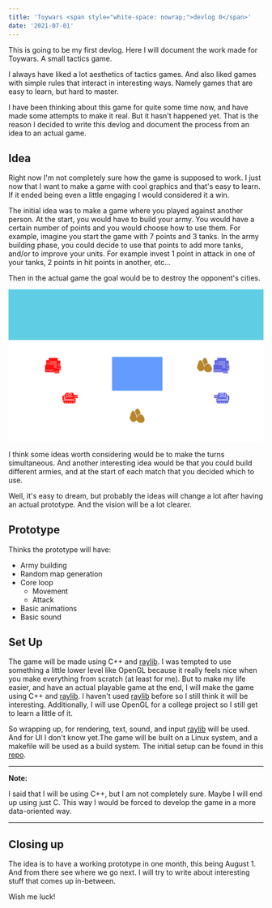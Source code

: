 ```yaml
---
title: 'Toywars <span style="white-space: nowrap;">devlog 0</span>'
date: '2021-07-01'
---
```


This is going to be my first devlog. Here I will document the work made for Toywars. A small tactics game.

<!-- more -->

I always have liked a lot aesthetics of tactics games. And also liked games with simple rules that interact in interesting ways. Namely games that are easy to learn, but hard to master.

I have been thinking about this game for quite some time now, and have made some attempts to make it real. But it hasn't happened yet. That is the reason I decided to write this devlog and document the process from an idea to an actual game.

## Idea

Right now I'm not completely sure how the game is supposed to work. I just now that I want to make a game with cool graphics and that's easy to learn. If it ended being even a little engaging I would considered it a win.

The initial idea was to make a game where you played against another person. At the start, you would have to build your army. You would have a certain number of points and you would choose how to use them. For example, imagine you start the game with 7 points and 3 tanks. In the army building phase, you could decide to use that points to add more tanks, and/or to improve your units. For example invest 1 point in attack in one of your tanks, 2 points in hit points in another, etc...

Then in the actual game the goal would be to destroy the opponent's cities.

![Toywars tests assets](./imgs/1.png "Toywars intial mock ups, there are some tanks and cities and water in a tiled background")

I think some ideas worth considering would be to make the turns simultaneous. And another interesting idea would be that you could build different armies, and at the start of each match that you decided which to use.

Well, it's easy to dream, but probably the ideas will change a lot after having an actual prototype. And the vision will be a lot clearer.

## Prototype

Thinks the prototype will have:

- Army building
- Random map generation
- Core loop
  - Movement
  - Attack
- Basic animations
- Basic sound

## Set Up

The game will be made using C++ and [raylib](https://www.raylib.com/). I was tempted to use something a little lower level like OpenGL because it really feels nice when you make everything from scratch (at least for me). But to make my life easier, and have an actual playable game at the end, I will make the game using C++ and [raylib](https://www.raylib.com/). I haven't used [raylib](https://www.raylib.com/) before so I still think it will be interesting. Additionally, I will use OpenGL for a college project so I still get to learn a little of it.

So wrapping up, for rendering, text, sound, and input [raylib](https://www.raylib.com/) will be used. And for UI I don't know yet.The game will be built on a Linux system, and a makefile will be used as a build system. The initial setup can be found in this [repo](https://github.com/amzamora/toywars/tree/6cba5dd0ba9ee4d510a1f8746284c2cf119d88d6).

----

**Note:**

I said that I will be using C++, but I am not completely sure. Maybe I will end up using just C. This way I would be forced to develop the game in a more data-oriented way.

----


## Closing up

The idea is to have a working prototype in one month, this being August 1. And from there see where we go next. I will try to write about interesting stuff that comes up in-between.

Wish me luck!
